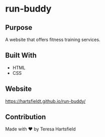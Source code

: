# run-buddy

## Purpose 
A website that offers fitness training services.

## Built With 
* HTML 
* CSS

## Website 
https://hartsfieldt.github.io/run-buddy/

## Contribution 
Made with ❤️ by Teresa Hartsfield 
